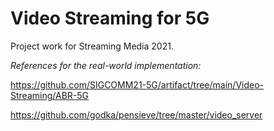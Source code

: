 # Video Streaming for 5G 

Project work for Streaming Media 2021.

*References for the real-world implementation:*

https://github.com/SIGCOMM21-5G/artifact/tree/main/Video-Streaming/ABR-5G

https://github.com/godka/pensieve/tree/master/video_server
